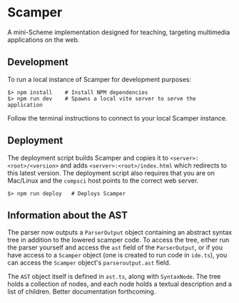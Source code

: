 # Scamper

A mini-Scheme implementation designed for teaching, targeting multimedia applications on the web.

## Development

To run a local instance of Scamper for development purposes:

~~~console
$> npm install    # Install NPM dependencies
$> npm run dev    # Spawns a local vite server to serve the application
~~~

Follow the terminal instructions to connect to your local Scamper instance.

## Deployment

The deployment script builds Scamper and copies it to `<server>:<root>/<version>` and adds `<server>:<root>/index.html` which redirects to this latest version.
The deployment script also requires that you are on Mac/Linux and the `compsci` host points to the correct web server.

~~~console
$> npm run deploy   # Deploys Scamper
~~~

## Information about the AST

The parser now outputs a `ParserOutput` object containing an abstract syntax tree in addition to the lowered scamper code. To access the tree, either run the
parser yourself and access the `ast` field of the `ParserOutput`, or if you have access to a `Scamper` object (one is created to run code in `ide.ts`), you can access
the `Scamper` object's `parseroutput.ast` field.

The `AST` object itself is defined in `ast.ts`, along with `SyntaxNode`. The tree holds a collection of nodes, and each node holds a textual description and a list
of children. Better documentation forthcoming.